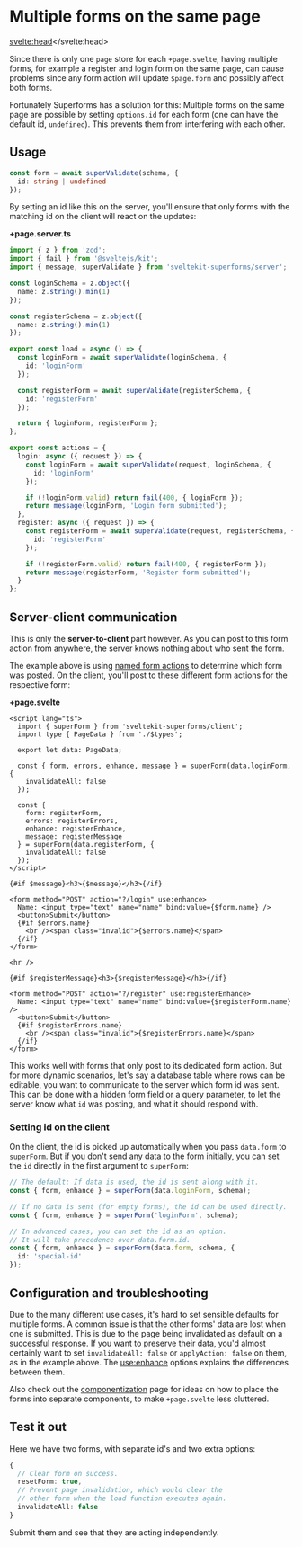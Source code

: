 <script lang="ts">
	import Form from './Form.svelte'
  import Next from '$lib/Next.svelte'
	import SuperDebug from 'sveltekit-superforms/client/SuperDebug.svelte'
  import { concepts } from '$lib/navigation/sections'

	export let data;
</script>

# Multiple forms on the same page

<svelte:head><title>Multiple forms on the same page</title></svelte:head>

Since there is only one `page` store for each `+page.svelte`, having multiple forms, for example a register and login form on the same page, can cause problems since any form action will update `$page.form` and possibly affect both forms.

Fortunately Superforms has a solution for this: Multiple forms on the same page are possible by setting `options.id` for each form (one can have the default id, `undefined`). This prevents them from interfering with each other.

## Usage

```ts
const form = await superValidate(schema, {
  id: string | undefined
});
```

By setting an id like this on the server, you'll ensure that only forms with the matching id on the client will react on the updates:

**+page.server.ts**

```ts
import { z } from 'zod';
import { fail } from '@sveltejs/kit';
import { message, superValidate } from 'sveltekit-superforms/server';

const loginSchema = z.object({
  name: z.string().min(1)
});

const registerSchema = z.object({
  name: z.string().min(1)
});

export const load = async () => {
  const loginForm = await superValidate(loginSchema, {
    id: 'loginForm'
  });

  const registerForm = await superValidate(registerSchema, {
    id: 'registerForm'
  });

  return { loginForm, registerForm };
};

export const actions = {
  login: async ({ request }) => {
    const loginForm = await superValidate(request, loginSchema, {
      id: 'loginForm'
    });

    if (!loginForm.valid) return fail(400, { loginForm });
    return message(loginForm, 'Login form submitted');
  },
  register: async ({ request }) => {
    const registerForm = await superValidate(request, registerSchema, {
      id: 'registerForm'
    });

    if (!registerForm.valid) return fail(400, { registerForm });
    return message(registerForm, 'Register form submitted');
  }
};
```

## Server-client communication

This is only the **server-to-client** part however. As you can post to this form action from anywhere, the server knows nothing about who sent the form.

The example above is using [named form actions](https://kit.svelte.dev/docs/form-actions#named-actions) to determine which form was posted. On the client, you'll post to these different form actions for the respective form:

**+page.svelte**

```svelte
<script lang="ts">
  import { superForm } from 'sveltekit-superforms/client';
  import type { PageData } from './$types';

  export let data: PageData;

  const { form, errors, enhance, message } = superForm(data.loginForm, {
    invalidateAll: false
  });

  const {
    form: registerForm,
    errors: registerErrors,
    enhance: registerEnhance,
    message: registerMessage
  } = superForm(data.registerForm, {
    invalidateAll: false
  });
</script>

{#if $message}<h3>{$message}</h3>{/if}

<form method="POST" action="?/login" use:enhance>
  Name: <input type="text" name="name" bind:value={$form.name} />
  <button>Submit</button>
  {#if $errors.name}
    <br /><span class="invalid">{$errors.name}</span>
  {/if}
</form>

<hr />

{#if $registerMessage}<h3>{$registerMessage}</h3>{/if}

<form method="POST" action="?/register" use:registerEnhance>
  Name: <input type="text" name="name" bind:value={$registerForm.name} />
  <button>Submit</button>
  {#if $registerErrors.name}
    <br /><span class="invalid">{$registerErrors.name}</span>
  {/if}
</form>
```

This works well with forms that only post to its dedicated form action. But for more dynamic scenarios, let's say a database table where rows can be editable, you want to communicate to the server which form id was sent. This can be done with a hidden form field or a query parameter, to let the server know what `id` was posting, and what it should respond with.

### Setting id on the client

On the client, the id is picked up automatically when you pass `data.form` to `superForm`. But if you don't send any data to the form initially, you can set the `id` directly in the first argument to `superForm`:

```ts
// The default: If data is used, the id is sent along with it.
const { form, enhance } = superForm(data.loginForm, schema);

// If no data is sent (for empty forms), the id can be used directly.
const { form, enhance } = superForm('loginForm', schema);

// In advanced cases, you can set the id as an option.
// It will take precedence over data.form.id.
const { form, enhance } = superForm(data.form, schema, {
  id: 'special-id'
});
```

## Configuration and troubleshooting

Due to the many different use cases, it's hard to set sensible defaults for multiple forms. A common issue is that the other forms' data are lost when one is submitted. This is due to the page being invalidated as default on a successful response. If you want to preserve their data, you'd almost certainly want to set `invalidateAll: false` or `applyAction: false` on them, as in the example above. The [use:enhance](/concepts/enhance) options explains the differences between them.

Also check out the [componentization](/components) page for ideas on how to place the forms into separate components, to make `+page.svelte` less cluttered.

## Test it out

Here we have two forms, with separate id's and two extra options:

```ts
{
  // Clear form on success.
  resetForm: true,
  // Prevent page invalidation, which would clear the
  // other form when the load function executes again.
  invalidateAll: false
}
```

Submit them and see that they are acting independently.

<Form {data} />

<Next section={concepts} />
